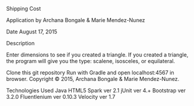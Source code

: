 Shipping Cost

Application by Archana Bongale & Marie Mendez-Nunez

Date August 17, 2015

Description

Enter dimensions to see if you created a triangle.  If you created a triangle, the program will give you the type: scalene, isosceles, or equilateral.


Clone this git repository Run with Gradle and open localhost:4567 in browser. Copyright © 2015, Archana Bongale & Marie Mendez-Nunez.

Technologies Used Java HTML5 Spark ver 2.1 jUnit ver 4.+ Bootstrap ver 3.2.0 Fluentlenium ver 0.10.3 Velocity ver 1.7
